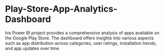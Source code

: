 # Play-Store-App-Analytics-Dashboard
his Power BI project provides a comprehensive analysis of apps available on the Google Play Store. The dashboard offers insights into various aspects such as app distribution across categories, user ratings, installation trends, and app updates over time
